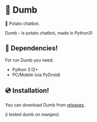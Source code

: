 # 🍪 Dumb
🍪 Potato chatbot.

Dumb - is potato chatbot, made in Python3!

## 🛞 Dependencies!
For run Dumb you need:
- Python 3.12+
- PC/Mobile (via PyDroid)

## 💿 Installation!

You can download Dumb from [releases](https://github.com/progwi0/dumb/releases).

(i tested dumb on manjaro)

